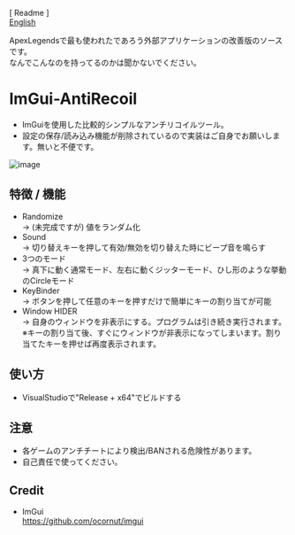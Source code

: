 [ Readme ]  
[English](https://github.com/FlankGir1/ImGui-AntiRecoil/blob/main/README-en.md)

ApexLegendsで最も使われたであろう外部アプリケーションの改善版のソースです。  
なんでこんなのを持ってるのかは聞かないでください。  

# ImGui-AntiRecoil  
* ImGuiを使用した比較的シンプルなアンチリコイルツール。
* 設定の保存/読み込み機能が削除されているので実装はご自身でお願いします。無いと不便です。

![image](https://user-images.githubusercontent.com/124275926/222131768-5e7c8776-ee33-4fa6-9ae7-faed57763fca.png)

## 特徴 / 機能
* Randomize  
  -> (未完成ですが) 値をランダム化
* Sound  
  -> 切り替えキーを押して有効/無効を切り替えた時にビープ音を鳴らす
* 3つのモード  
  -> 真下に動く通常モード、左右に動くジッターモード、ひし形のような挙動のCircleモード
* KeyBinder  
  -> ボタンを押して任意のキーを押すだけで簡単にキーの割り当てが可能
* Window HIDER  
  -> 自身のウィンドウを非表示にする。プログラムは引き続き実行されます。  
     ※キーの割り当て後、すぐにウィンドウが非表示になってしまいます。割り当てたキーを押せば再度表示されます。

## 使い方
* VisualStudioで"Release + x64"でビルドする

## 注意
* 各ゲームのアンチチートにより検出/BANされる危険性があります。
* 自己責任で使ってください。

## Credit
* ImGui  
https://github.com/ocornut/imgui
